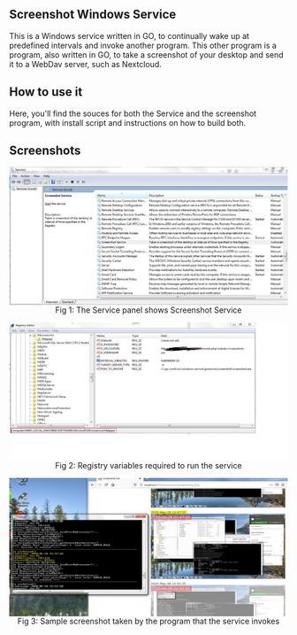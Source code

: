 ## Screenshot Windows Service

This is a Windows service written in GO, to continually wake up at predefined intervals and invoke another program.
This other program is a program, also written in GO, to take a screenshot of your desktop and send it to
a WebDav server, such as Nextcloud.

## How to use it
Here, you'll find the souces for both the Service and the screenshot program, with install script and 
instructions on how to build both.

## Screenshots
<p align="center">
  <img align="center" width="600" height="250" src="https://github.com/joesilva01862/ScreenshotWindowsService/blob/master/WindowsService.jpg"/>
  <br>
  Fig 1: The Service panel shows Screenshot Service
</p>
  
<p>
  
<p align="center">
  <img align="center" width="600" height="250" src="https://github.com/joesilva01862/ScreenshotWindowsService/blob/master/RegistryEntries.jpg"/>
  <br>
  Fig 2: Registry variables required to run the service
</p>

<p>

<p align="center">
  <img align="center" width="600" height="250" src="https://github.com/joesilva01862/ScreenshotWindowsService/blob/master/Screenshot.jpg"/>
  <br>
  Fig 3: Sample screenshot taken by the program that the service invokes
</p>
